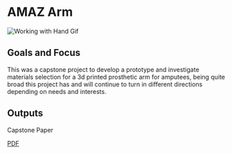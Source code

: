 # AMAZ Arm

![Working with Hand Gif](http://i.imgur.com/esLJN8m.gif)

## Goals and Focus

This was a capstone project to develop a prototype and investigate materials selection for a 3d printed prosthetic arm for amputees, being quite broad this project has and will continue to turn in different directions depending on needs and interests. 


## Outputs
Capstone Paper

[PDF](https://github.com/nwlauer/Projects/blob/513c5f12d79567a136687cd4c20961e2bfb86e9e/Final%20Report%20Comment%20Delegations.docx%20(1).pdf)
